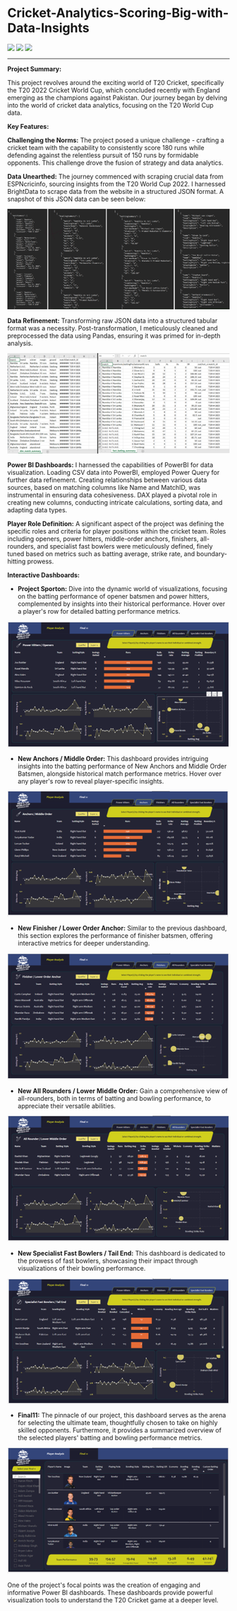 # **Cricket-Analytics-Scoring-Big-with-Data-Insights**


![](https://github.com/pranav98711/Cricket-Analytics-Scoring-Big-with-Data-Insights/blob/main/GIF%20Files/project1.gif)
![](https://github.com/pranav98711/Cricket-Analytics-Scoring-Big-with-Data-Insights/blob/main/GIF%20Files/part2.gif)
![](https://github.com/pranav98711/Cricket-Analytics-Scoring-Big-with-Data-Insights/blob/main/GIF%20Files/part3.gif)


---

**Project Summary:**

This project revolves around the exciting world of T20 Cricket, specifically the T20 2022 Cricket World Cup, which concluded recently with England emerging as the champions against Pakistan. Our journey began by delving into the world of cricket data analytics, focusing on the T20 World Cup data.

**Key Features:**

**Challenging the Norms:** The project posed a unique challenge - crafting a cricket team with the capability to consistently score 180 runs while defending against the relentless pursuit of 150 runs by formidable opponents. This challenge drove the fusion of strategy and data analytics.

**Data Unearthed:** The journey commenced with scraping crucial data from ESPNcricinfo, sourcing insights from the T20 World Cup 2022. I harnessed BrightData to scrape data from the website in a structured JSON format. A snapshot of this JSON data can be seen below:

![](https://github.com/pranav98711/Cricket-Analytics-Scoring-Big-with-Data-Insights/blob/main/GIF%20Files/T20_Json_Snapshot.png)

**Data Refinement:** Transforming raw JSON data into a structured tabular format was a necessity. Post-transformation, I meticulously cleaned and preprocessed the data using Pandas, ensuring it was primed for in-depth analysis.

![](https://github.com/pranav98711/Cricket-Analytics-Scoring-Big-with-Data-Insights/blob/main/GIF%20Files/T20_CSV_Snapshot.png)

**Power BI Dashboards:** I harnessed the capabilities of PowerBI for data visualization. Loading CSV data into PowerBI, employed Power Query for further data refinement. Creating relationships between various data sources, based on matching columns like Name and MatchID, was instrumental in ensuring data cohesiveness. DAX played a pivotal role in creating new columns, conducting intricate calculations, sorting data, and adapting data types.

**Player Role Definition:** A significant aspect of the project was defining the specific roles and criteria for player positions within the cricket team. Roles including openers, power hitters, middle-order anchors, finishers, all-rounders, and specialist fast bowlers were meticulously defined, finely tuned based on metrics such as batting average, strike rate, and boundary-hitting prowess.

**Interactive Dashboards:**
- **Project Sporton:** Dive into the dynamic world of visualizations, focusing on the batting performance of opener batsmen and power hitters, complemented by insights into their historical performance. Hover over a player's row for detailed batting performance metrics.

![](https://github.com/pranav98711/Cricket-Analytics-Scoring-Big-with-Data-Insights/blob/main/GIF%20Files/Report1_Openers.png)

- **New Anchors / Middle Order:** This dashboard provides intriguing insights into the batting performance of New Anchors and Middle Order Batsmen, alongside historical match performance metrics. Hover over any player's row to reveal player-specific insights.

![](https://github.com/pranav98711/Cricket-Analytics-Scoring-Big-with-Data-Insights/blob/main/GIF%20Files/Report1_middle_new.png)

- **New Finisher / Lower Order Anchor:** Similar to the previous dashboard, this section explores the performance of finisher batsmen, offering interactive metrics for deeper understanding.

![](https://github.com/pranav98711/Cricket-Analytics-Scoring-Big-with-Data-Insights/blob/main/GIF%20Files/Report3_lower_mew.png)

- **New All Rounders / Lower Middle Order:** Gain a comprehensive view of all-rounders, both in terms of batting and bowling performance, to appreciate their versatile abilities.

![](https://github.com/pranav98711/Cricket-Analytics-Scoring-Big-with-Data-Insights/blob/main/GIF%20Files/Report4_AllRounders_new.png)

- **New Specialist Fast Bowlers / Tail End:** This dashboard is dedicated to the prowess of fast bowlers, showcasing their impact through visualizations of their bowling performance.

![](https://github.com/pranav98711/Cricket-Analytics-Scoring-Big-with-Data-Insights/blob/main/GIF%20Files/Report5_FastBowlers_new.png)

- **Final11:** The pinnacle of our project, this dashboard serves as the arena for selecting the ultimate team, thoughtfully chosen to take on highly skilled opponents. Furthermore, it provides a summarized overview of the selected players' batting and bowling performance metrics.

![](https://github.com/pranav98711/Cricket-Analytics-Scoring-Big-with-Data-Insights/blob/main/GIF%20Files/Report6_Final11_New.png)

One of the project's focal points was the creation of engaging and informative Power BI dashboards. These dashboards provide powerful visualization tools to understand the T20 Cricket game at a deeper level. 


